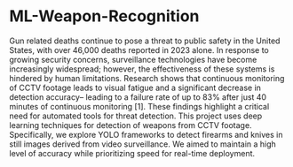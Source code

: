 # ML-Weapon-Recognition

Gun related deaths continue to pose a threat to public
safety in the United States, with over 46,000 deaths
reported in 2023 alone. In response to growing security
concerns, surveillance technologies have become increasingly
widespread; however, the effectiveness of these systems is
hindered by human limitations. Research shows that continuous monitoring of CCTV footage leads to visual fatigue
and a significant decrease in detection accuracy– leading
to a failure rate of up to 83% after just 40 minutes of
continuous monitoring [1]. These findings highlight a critical
need for automated tools for threat detection. This project
uses deep learning techniques for detection of weapons from
CCTV footage. Specifically, we explore YOLO frameworks to
detect firearms and knives in still images derived from video
surveillance. We aimed to maintain a high level of accuracy
while prioritizing speed for real-time deployment.

